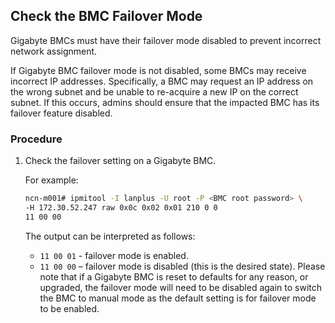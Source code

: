 ## Check the BMC Failover Mode

Gigabyte BMCs must have their failover mode disabled to prevent incorrect network assignment.

If Gigabyte BMC failover mode is not disabled, some BMCs may receive incorrect IP addresses. Specifically, a BMC may request an IP address on the wrong subnet and be unable to re-acquire a new IP on the correct subnet. If this occurs, admins should ensure that the impacted BMC has its failover feature disabled.

### Procedure

1.  Check the failover setting on a Gigabyte BMC.

    For example:

    ```bash
    ncn-m001# ipmitool -I lanplus -U root -P <BMC root password> \
    -H 172.30.52.247 raw 0x0c 0x02 0x01 210 0 0
    11 00 00
    ```

    The output can be interpreted as follows:

    -   `11 00 01` - failover mode is enabled.
    -   `11 00 00` – failover mode is disabled \(this is the desired state\).
    Please note that if a Gigabyte BMC is reset to defaults for any reason, or upgraded, the failover mode will need to be disabled again to switch the BMC to manual mode as the default setting is for failover mode to be enabled.



